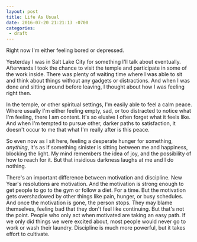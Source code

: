 ```yaml
---
layout: post
title: Life As Usual
date: 2016-07-20 21:21:13 -0700
categories:
 - draft
---
```



Right now I'm either feeling bored or depressed.

Yesterday I was in Salt Lake City for something I'll talk about eventually. Afterwards I took the chance to visit the temple and participate in some of the work inside. There was plenty of waiting time where I was able to sit and think about things without any gadgets or distractions. And when I was done and sitting around before leaving, I thought about how I was feeling right then.

In the temple, or other spiritual settings, I'm easily able to feel a calm peace. Where usually I'm either feeling empty, sad, or too distracted to notice what I'm feeling, there I am content. It's so elusive I often forget what it feels like. And when I'm tempted to pursue other, darker paths to satisfaction, it doesn't occur to me that what I'm really after is this peace.

So even now as I sit here, feeling a desperate hunger for something, *anything*, it's as if something sinister is sitting between me and happiness, blocking the light. My mind remembers the idea of joy, and the possibility of how to reach for it. But that insidious darkness laughs at me and I do nothing.

There's an important difference between motivation and discipline. New Year's resolutions are motivation. And the motivation is strong enough to get people to go to the gym or follow a diet. For a time. But the motivation gets overshadowed by other things like pain, hunger, or busy schedules. And once the motivation is gone, the person stops. They may blame themselves, feeling bad that they don't feel like continuing. But that's not the point. People who only act when motivated are taking an easy path. If we only did things we were excited about, most people would never go to work or wash their laundry. Discipline is much more powerful, but it takes effort to cultivate.

 



